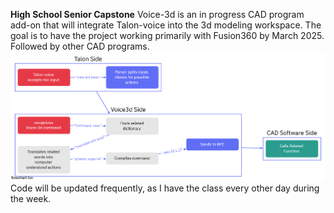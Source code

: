 **High School Senior Capstone**
Voice-3d is an in progress CAD program add-on that will integrate Talon-voice into the 3d modeling workspace. The goal is to have the project working primarily with Fusion360 by March 2025. Followed by other CAD programs.
![screenshot](Flowchart.png)
Code will be updated frequently, as I have the class every other day during the week.
